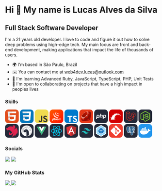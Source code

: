 
Hi 👋 My name is Lucas Alves da Silva
==========================

Full Stack Software Developer
-----------------------------

I'm a 21 years old developer. I love to code and figure it out how to solve deep problems using high-edge tech. My main focus are front and back-end development, making applications that impact the life of thousands of users.

* 🌍  I'm based in São Paulo, Brazil
* ✉️  You can contact me at [web4dev.lucas@outlook.com](mailto:web4dev.lucas@outlook.com)
* 🧠  I'm learning Advanced Ruby, JavaScript, TypeScript, PHP, Unit Tests
* 🤝  I'm open to collaborating on projects that have a high impact in peoples lives

<!--<a href="https://www.github.com/silva4dev" target="_blank" rel="noreferrer"><img
src="https://img.shields.io/github/followers/silva4dev?logo=github&style=for-the-badge&color=3382ed&labelColor=171717" /></a>-->

### Skills

<p align="left">
<a href="https://developer.mozilla.org/en-US/docs/Glossary/HTML5" target="_blank" rel="noreferrer"><img src="https://raw.githubusercontent.com/tandpfun/skill-icons/main/icons/HTML.svg" width="45" height="45" alt="HTML5" /></a>
<a href="https://developer.mozilla.org/pt-BR/docs/Web/CSS" target="_blank" rel="noreferrer"><img src="https://raw.githubusercontent.com/tandpfun/skill-icons/main/icons/CSS.svg" width="45" height="45" alt="CSS3" /></a>
<a href="https://developer.mozilla.org/en-US/docs/Web/JavaScript" target="_blank" rel="noreferrer"><img src="https://raw.githubusercontent.com/tandpfun/skill-icons/main/icons/JavaScript.svg" width="45" height="45" alt="Javascript" /></a>
<a href="https://jquery.com" target="_blank" rel="noreferrer"><img src="https://raw.githubusercontent.com/tandpfun/skill-icons/main/icons/JQuery.svg" width="45" height="45" alt="jQuery" /></a>
<a href="https://www.typescriptlang.org" target="_blank" rel="noreferrer"><img src="https://raw.githubusercontent.com/tandpfun/skill-icons/main/icons/TypeScript.svg" width="45" height="45" alt="TypeScript" /></a> 
<a href="https://www.ruby-lang.org" target="_blank" rel="noreferrer"><img src="https://raw.githubusercontent.com/tandpfun/skill-icons/main/icons/Ruby.svg" width="45" height="45" alt="Ruby" /></a>
<a href="https://www.php.net" target="_blank" rel="noreferrer"><img src="https://raw.githubusercontent.com/tandpfun/skill-icons/main/icons/PHP-Dark.svg" width="45" height="45" alt="PHP" /></a>
<a href="https://rubyonrails.org" target="_blank" rel="noreferrer"><img src="https://raw.githubusercontent.com/tandpfun/skill-icons/main/icons/Rails.svg" width="45" height="45" alt="Ruby on Rails" /></a>
<a href="https://laravel.com" target="_blank" rel="noreferrer"><img src="https://raw.githubusercontent.com/tandpfun/skill-icons/main/icons/Laravel-Dark.svg" width="45" height="45" alt="Laravel" /></a>
<a href="https://nodejs.org/en" target="_blank" rel="noreferrer"><img src="https://raw.githubusercontent.com/tandpfun/skill-icons/main/icons/NodeJS-Dark.svg" width="45" height="45" alt="Node.js" /></a>
<a href="https://nestjs.com" target="_blank" rel="noreferrer"><img src="https://raw.githubusercontent.com/tandpfun/skill-icons/main/icons/NestJS-Dark.svg" width="45" height="45" alt="Nest.js" /></a>
<a href="https://deno.land" target="_blank" rel="noreferrer"><img src="https://raw.githubusercontent.com/tandpfun/skill-icons/main/icons/DENO-Dark.svg" width="45" height="45" alt="Deno.js" /></a>
<a href="https://vuejs.org" target="_blank" rel="noreferrer"><img src="https://raw.githubusercontent.com/tandpfun/skill-icons/main/icons/VueJS-Dark.svg" width="45" height="45" alt="Vue.js" /></a>
<a href="https://reactjs.org" target="_blank" rel="noreferrer"><img src="https://raw.githubusercontent.com/tandpfun/skill-icons/main/icons/React-Dark.svg" width="45" height="45" alt="React.js" /></a>
<a href="https://angular.io" target="_blank" rel="noreferrer"><img src="https://raw.githubusercontent.com/tandpfun/skill-icons/main/icons/Angular-Dark.svg" width="45" height="45" alt="Angular" /></a>
<a href="https://tailwindcss.com" target="_blank" rel="noreferrer"><img src="https://raw.githubusercontent.com/tandpfun/skill-icons/main/icons/TailwindCSS-Dark.svg" width="45" height="45" alt="TailwindCSS" /></a>
<a href="https://webpack.js.org" target="_blank" rel="noreferrer"><img src="https://raw.githubusercontent.com/tandpfun/skill-icons/main/icons/Webpack-Dark.svg" width="45" height="45" alt="Webpack" /></a>
<a href="https://git-scm.com" target="_blank" rel="noreferrer"><img src="https://raw.githubusercontent.com/tandpfun/skill-icons/main/icons/Git.svg" width="45" height="45" alt="Git" /></a>
<a href="https://www.postgresql.org" target="_blank" rel="noreferrer"><img src="https://raw.githubusercontent.com/tandpfun/skill-icons/main/icons/PostgreSQL-Dark.svg" width="45" height="45" alt="PostgreSQL" /></a>
<a href="https://www.docker.com" target="_blank" rel="noreferrer"><img src="https://raw.githubusercontent.com/tandpfun/skill-icons/main/icons/Docker.svg" width="45" height="45" alt="Docker" /></a>
</p>


### Socials

<p align="left">
<a href="https://www.linkedin.com/in/lalves02" target="_blank"><img src="https://img.shields.io/badge/-LinkedIn-%230077B5?style=for-the-badge&logo=linkedin&logoColor=white" target="_blank"></a> 
<a href="mailto:web4dev.lucas@outlook.com"><img src="https://img.shields.io/badge/Microsoft_Outlook-0078D4?style=for-the-badge&logo=microsoft-outlook&logoColor=white" target="_blank"></a>
</p>


### My GitHub Stats

<div align="left">
<a href="https://github.com/silva4dev">
<img height="200em" src="https://github-readme-stats.vercel.app/api?username=silva4dev&show_icons=true&theme=dracula&include_all_commits=true&count_private=true"/>
<img height="200em" src="https://github-readme-stats.vercel.app/api/top-langs/?username=silva4dev&layout=compact&langs_count=7&theme=dracula"/>
</div

